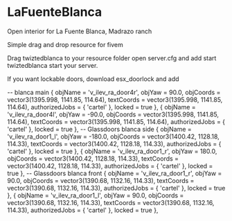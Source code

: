 # LaFuenteBlanca
Open interior for La Fuente Blanca, Madrazo ranch

Simple drag and drop resource for fivem

Drag twiztedblanca to your resource folder open server.cfg and add 
start twiztedblanca
start your server.

If you want lockable doors, download esx_doorlock and add

-- blanca main
    {
        objName = 'v_ilev_ra_door4r',
        objYaw = 90.0,
        objCoords  = vector3(1395.998, 1141.85, 114.64),
        textCoords = vector3(1395.998, 1141.85, 114.64),
        authorizedJobs = { 'cartel' },
        locked = true
    },
    {
        objName = 'v_ilev_ra_door4l',
        objYaw = -90.0,
        objCoords  = vector3(1395.998, 1141.85, 114.64),
        textCoords = vector3(1395.998, 1141.85, 114.64),
        authorizedJobs = { 'cartel' },
        locked = true
    },
-- Glassdoors blanca side
    {
        objName = 'v_ilev_ra_door1_l',
        objYaw = -180.0,
        objCoords  = vector3(1400.42, 1128.18, 114.33),
        textCoords = vector3(1400.42, 1128.18, 114.33),
        authorizedJobs = { 'cartel' },
        locked = true
    },
    {
        objName = 'v_ilev_ra_door1_r',
        objYaw = 180.0,
        objCoords  = vector3(1400.42, 1128.18, 114.33),
        textCoords = vector3(1400.42, 1128.18, 114.33),
        authorizedJobs = { 'cartel' },
        locked = true
    },
--  Glassdoors blanca front
    {
        objName = 'v_ilev_ra_door1_r',
        objYaw = 90.0,
        objCoords  = vector3(1390.68, 1132.16, 114.33),
        textCoords = vector3(1390.68, 1132.16, 114.33),
        authorizedJobs = { 'cartel' },
        locked = true
    },
    {
        objName = 'v_ilev_ra_door1_l',
        objYaw = 90.0,
        objCoords  = vector3(1390.68, 1132.16, 114.33),
        textCoords = vector3(1390.68, 1132.16, 114.33),
        authorizedJobs = { 'cartel' },
        locked = true
    },
